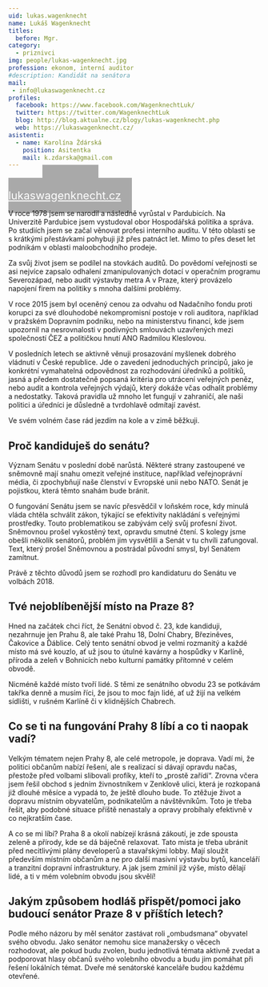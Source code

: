 ```yaml
---
uid: lukas.wagenknecht
name: Lukáš Wagenknecht 
titles:
  before: Mgr.
category:  
  - priznivci
img: people/lukas-wagenknecht.jpg  
profession: ekonom, interní auditor
#description: Kandidát na senátora
mail: 
 - info@lukaswagenknecht.cz
profiles:
  facebook: https://www.facebook.com/WagenknechtLuk/
  twitter: https://twitter.com/WagenknechtLuk
  blog: http://blog.aktualne.cz/blogy/lukas-wagenknecht.php
  web: https://lukaswagenknecht.cz/
asistenti:
  - name: Karolína Ždárská
    position: Asitentka
    mail: k.zdarska@gmail.com
---
```



<div class="row">
  <div class="medium-12 large-12 columns">
    <div id="tlacitko" style="    text-align: center;">
        <a href="https://lukaswagenknecht.cz" target="_blank" style="width: 350px; margin-top: 10px; text-align: center; padding: 22px; font-size: 22px; background-color: #A9A9A9;border-color: #5cb85c; color: white;" class="c-cta-button c-cta-button--primary">
          Přejdi na
          <br>
          lukaswagenknecht.cz
        </a>
    </div>
  </div>
</div>
<p></p>


V roce 1978 jsem se narodil a následně vyrůstal v Pardubicích. Na Univerzitě Pardubice jsem vystudoval obor Hospodářská politika a správa. Po studiích jsem se začal věnovat profesi interního auditu. V této oblasti se s krátkými přestávkami pohybuji již přes patnáct let. Mimo to přes deset let podnikám v oblasti maloobchodního prodeje.

Za svůj život jsem se podílel na stovkách auditů. Do povědomí veřejnosti se asi nejvíce zapsalo odhalení zmanipulovaných dotací v operačním programu Severozápad, nebo audit výstavby metra A v Praze, který provázelo napojení firem na politiky s mnoha dalšími problémy.

V roce 2015 jsem byl oceněný cenou za odvahu od Nadačního fondu proti korupci za své dlouhodobé nekompromisní postoje v roli auditora, například v pražském Dopravním podniku, nebo na ministerstvu financí, kde jsem upozornil na nesrovnalosti v podivných smlouvách uzavřených mezi společností ČEZ a političkou hnutí ANO Radmilou Kleslovou.

V posledních letech se aktivně věnuji prosazování myšlenek dobrého vládnutí v České republice. Jde o zavedení jednoduchých principů, jako je konkrétní vymahatelná odpovědnost za rozhodování úředníků a politiků, jasná a předem dostatečně popsaná kritéria pro utrácení veřejných peněz, nebo audit a kontrola veřejných výdajů, který dokáže včas odhalit problémy a nedostatky. Taková pravidla už mnoho let fungují v zahraničí, ale naši politici a úředníci je důsledně a tvrdohlavě odmítají zavést.

Ve svém volném čase rád jezdím na kole a v zimě běžkuji.


## Proč kandiduješ do senátu?

Význam Senátu v poslední době narůstá. Některé strany zastoupené ve 
sněmovně mají snahu omezit veřejné instituce, například veřejnoprávní 
média, či zpochybňují naše členství v Evropské unii nebo NATO. Senát je 
pojistkou, která těmto snahám bude bránit. 

O fungování Senátu jsem se navíc přesvědčil v loňském roce, kdy minulá 
vláda chtěla schválit zákon, týkající se efektivity nakládání s veřejnými 
prostředky. Touto problematikou se zabývám celý svůj profesní život. 
Sněmovnou prošel vykostěný text, opravdu smutné čtení. S kolegy jsme obešli 
několik senátorů, problém jim vysvětlili a Senát v tu chvíli 
zafungoval. Text, který prošel Sněmovnou a postrádal původní smysl, byl 
Senátem zamítnut. 

Právě z těchto důvodů jsem se rozhodl pro kandidaturu do 
Senátu ve volbách 2018. 

 
## Tvé nejoblíbenější místo na Praze 8?

Hned na začátek chci říct, že Senátní obvod č. 23, kde kandiduji, 
nezahrnuje jen Prahu 8, ale také Prahu 18, Dolní Chabry, Březiněves, 
Čakovice a Ďáblice. Celý tento senátní obvod je velmi rozmanitý a každé 
místo má své kouzlo, ať už jsou to útulné kavárny a hospůdky v Karlíně, 
příroda a zeleň v Bohnicích nebo kulturní památky přítomné v celém obvodě. 

Nicméně každé místo tvoří lidé. S těmi ze senátního obvodu 23 se potkávám 
takřka denně a musím říci, že jsou to moc fajn lidé, ať už žijí na velkém 
sídlišti, v rušném Karlíně či v klidnějších Chabrech. 

## Co se ti na fungování Prahy 8 líbí a co ti naopak vadí?

Velkým tématem nejen Prahy 8, ale celé metropole, je doprava. Vadí mi, že 
politici občanům nabízí řešení, ale s realizací si dávají opravdu načas, 
přestože před volbami slibovali profíky, kteří to „prostě zařídí“. Zrovna 
včera jsem řešil obchod s jedním živnostníkem v Zenklově ulici, která je 
rozkopaná již dlouhé měsíce a vypadá to, že ještě dlouho bude. To ztěžuje 
život a dopravu místním obyvatelům, podnikatelům a návštěvníkům. Toto je 
třeba řešit, aby podobné situace příště nenastaly a opravy probíhaly
efektivně v co nejkratším čase. 

A co se mi líbí? Praha 8 a okolí nabízejí krásná zákoutí, je zde spousta 
zeleně a přírody, kde se dá báječně relaxovat. Tato místa je třeba ubránit 
před necitlivými plány developerů a stavařskými lobby. Mají sloužit 
především místním občanům a ne pro další masivní výstavbu bytů, kanceláří a 
tranzitní dopravní infrastruktury. A jak jsem zmínil již výše, místo 
dělají lidé, a ti v mém volebním obvodu jsou skvělí! 

## Jakým způsobem hodláš přispět/pomoci jako budoucí senátor Praze 8 v příštích letech?

Podle mého názoru by měl senátor zastávat roli „ombudsmana“ obyvatel svého 
obvodu. Jako senátor nemohu sice manažersky o věcech rozhodovat, ale pokud 
budu zvolen, budu jednotlivá témata aktivně zvedat a podporovat hlasy 
občanů svého volebního obvodu a budu jim pomáhat při řešení lokálních 
témat. Dveře mé senátorské kanceláře budou každému otevřené. 
